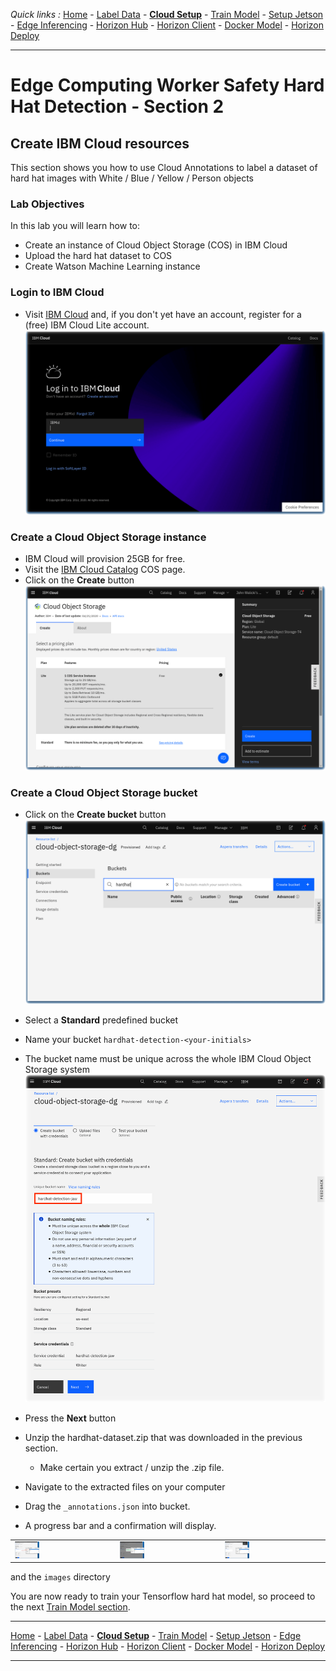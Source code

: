 *Quick links :*
[Home](/README.md) - [Label Data](/part1/LABEL.md) - [**Cloud Setup**](/part1/CLOUDSETUP.md) - [Train Model](/part1/TRAIN.md) - [Setup Jetson](/part2/JETSON.md) - [Edge Inferencing](/part2/EDGEINFER.md) - [Horizon Hub](/part3/HZNHUB.md) - [Horizon Client](/part3/HZNCLIENT.md) - [Docker Model](/part4/DOCKERMODEL.md) - [Horizon Deploy](/part4/HZNDEPLOY.md)
***

# Edge Computing Worker Safety Hard Hat Detection - Section 2

## Create IBM Cloud resources

This section shows you how to use Cloud Annotations to label a dataset of hard hat images with White / Blue / Yellow / Person objects

### Lab Objectives

In this lab you will learn how to:

- Create an instance of Cloud Object Storage (COS) in IBM Cloud
- Upload the hard hat dataset to COS
- Create Watson Machine Learning instance

### Login to IBM Cloud

- Visit [IBM Cloud](http://cloud.ibm.com) and, if you don't yet have an account, register for a (free) IBM Cloud Lite account.
![IBM Cloud login](/images/IBM-Cloud-Login.png)

### Create a Cloud Object Storage instance

- IBM Cloud will provision 25GB for free.
- Visit the [IBM Cloud Catalog](https://cloud.ibm.com/catalog/services/cloud-object-storage) COS page.
- Click on the **Create** button
  ![COS Create](/images/COS-Create.png)

### Create a Cloud Object Storage bucket

- Click on the **Create bucket** button
  ![COS Create Bucket](/images/COS-CreateBucket.png)

- Select a **Standard** predefined bucket
- Name your bucket ```hardhat-detection-<your-initials>```
- The bucket name must be unique across the whole IBM Cloud Object Storage system
  ![COS Bucket name](/images/COS-BucketName.png)
- Press the **Next** button
- Unzip the hardhat-dataset.zip that was downloaded in the previous section.
  - Make certain you extract / unzip the .zip file.
- Navigate to the extracted files on your computer
- Drag the ```_annotations.json``` into bucket.
- A progress bar and a confirmation will display.

<table style="width: 100%">
    <colgroup>
       <col span="1" style="width: 33%;">
       <col span="1" style="width: 33%;">
       <col span="1" style="width: 33%;">
    </colgroup>
<tr>
<td>
<img width="25%" height="25%" src="./images/COS-Upload-1.png">
</td>
<td>
<img width="25%" height="25%" src="./images/COS-Upload-2.png">
</td>
<td>
<img width="25%" height="25%" src="./images/COS-Upload-3.png">
</td>
</table>

and the ```images``` directory




You are now ready to train your Tensorflow hard hat model, so proceed to the next [Train Model section](/part1/TRAIN.md).

***
[Home](/README.md) - [Label Data](/part1/LABEL.md) - [**Cloud Setup**](/part1/CLOUDSETUP.md) - [Train Model](/part1/TRAIN.md) - [Setup Jetson](/part2/JETSON.md) - [Edge Inferencing](/part2/EDGEINFER.md) - [Horizon Hub](/part3/HZNHUB.md) - [Horizon Client](/part3/HZNCLIENT.md) - [Docker Model](/part4/DOCKERMODEL.md) - [Horizon Deploy](/part4/HZNDEPLOY.md)
***
